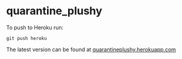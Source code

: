 # quarantine_plushy

To push to Heroku run:
```
git push heroku 
```

The latest version can be found at [quarantineplushy.herokuapp.com](quarantineplushy.herokuapp.com)